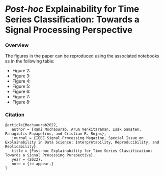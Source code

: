 # *Post-hoc* Explainability for Time Series Classification: Towards a Signal Processing Perspective


### Overview 

The figures in the paper can be reproduced using the associated notebooks as in the following table:


* Figure 2: 
* Figure 3:
* Figure 4:
* Figure 5:
* Figure 6:
* Figure 7:
* Figure 8:


### Citation

```
@article{Mochaourab2022,
   author = {Rami Mochaourab, Arun Venkitaraman, Isak Samsten, Panagiotis Papapetrou, and Cristian R. Rojas},
   journal = {IEEE Signal Processing Magazine, Special Issue on Explainability in Data Science: Interpretability, Reproducibility, and Replicability},
   title = {Post-hoc Explainability for Time Series Classification: Towards a Signal Processing Perspective},
   year = {2022},
   note = {to appear.}
}